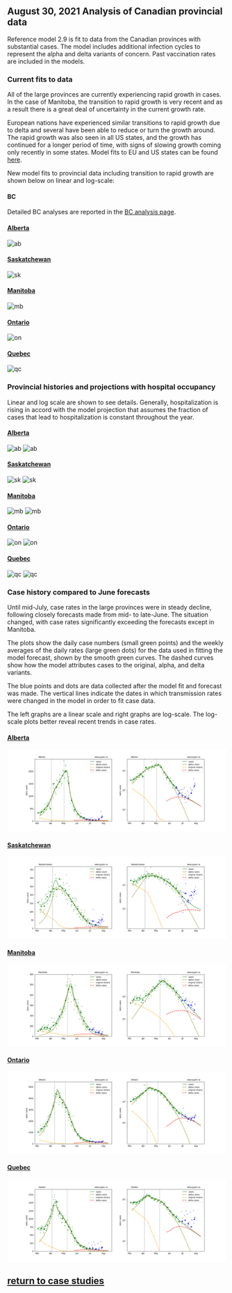## August 30, 2021 Analysis of Canadian provincial data

Reference model 2.9 is fit to data from the Canadian provinces with substantial cases.
The model includes additional infection cycles to represent the alpha and delta variants of concern.
Past vaccination rates are included in the models.


### Current fits to data

All of the large provinces are currently experiencing rapid growth in cases.
In the case of Manitoba, the transition to rapid growth is very recent and as a result there is
a great deal of uncertainty in the current growth rate.

European nations have experienced similar transitions to rapid growth due to delta
and several have been able to reduce or turn the growth around.
The rapid growth was also seen in all US states, and the growth has continued for a longer
period of time, with signs of slowing growth coming only recently in some states.
Model fits to EU and US states can be found [here](../index.md).

New model fits to provincial data including transition to rapid growth are shown below on linear and log-scale:

#### BC

Detailed BC analyses are reported in the [BC analysis page](../index.md).

#### [Alberta](img/ab_2_90830_cases.pdf)

![ab](img/ab_2_90830_cases.png)

#### [Saskatchewan](img/sk_2_90830_cases.pdf)

![sk](img/sk_2_90830_cases.png)

#### [Manitoba](img/mb_2_90830_cases.pdf)

![mb](img/mb_2_90830_cases.png)

#### [Ontario](img/on_2_90830_cases.pdf)

![on](img/on_2_90830_cases.png)

#### [Quebec](img/qc_2_90830_cases.pdf)

![qc](img/qc_2_90830_cases.png)


### Provincial histories and projections with hospital occupancy

Linear and log scale are shown to see details.
Generally, hospitalization is rising in accord with the model projection
that assumes the fraction of cases that lead to hospitalization is
constant throughout the year.

#### [Alberta](img/ab_2_90830_linear_proj.pdf)

![ab](img/ab_2_90830_linear_proj.png)
![ab](img/ab_2_90830_log_proj.png)

#### [Saskatchewan](img/sk_2_90830_linear_proj.pdf)

![sk](img/sk_2_90830_linear_proj.png)
![sk](img/sk_2_90830_log_proj.png)

#### [Manitoba](img/mb_2_90830_linear_proj.pdf)

![mb](img/mb_2_90830_linear_proj.png)
![mb](img/mb_2_90830_log_proj.png)

#### [Ontario](img/on_2_90830_linear_proj.pdf)

![on](img/on_2_90830_linear_proj.png)
![on](img/on_2_90830_log_proj.png)

#### [Quebec](img/qc_2_90830_linear_proj.pdf)

![qc](img/qc_2_90830_linear_proj.png)
![qc](img/qc_2_90830_log_proj.png)

### Case history compared to June forecasts

Until mid-July, case rates in the large provinces were in steady decline,
following closely forecasts made from mid- to late-June.
The situation changed, with case rates significantly exceeding the forecasts except in Manitoba.

The plots show the daily case numbers (small green points) and the weekly averages of the daily rates (large green dots) for the data
used in fitting the model forecast, shown by the smooth green curves. The dashed curves show how the model attributes cases to
the original, alpha, and delta variants.

The blue points and dots are data collected after the model fit and forecast was made.
The vertical lines indicate the dates in which transmission rates were changed in the model in order to fit case data.

The left graphs are a linear scale and right graphs are log-scale. The log-scale plots
better reveal recent trends in case rates.

#### [Alberta](img/ab_2_9_0720_cases_x.pdf)

![ab](img/ab_2_9_0720_cases_x.png)

#### [Saskatchewan](img/sk_2_9_0720_cases_x.pdf)

![sk](img/sk_2_9_0720_cases_x.png)

#### [Manitoba](img/mb_2_9_0720_cases_x.pdf)

![mb](img/mb_2_9_0720_cases_x.png)

#### [Ontario](img/on_2_9_0720_cases_x.pdf)

![on](img/on_2_9_0720_cases_x.png)

#### [Quebec](img/qc_2_9_0720_cases_x.pdf)

![qc](img/qc_2_9_0720_cases_x.png)




## [return to case studies](../index.md)

